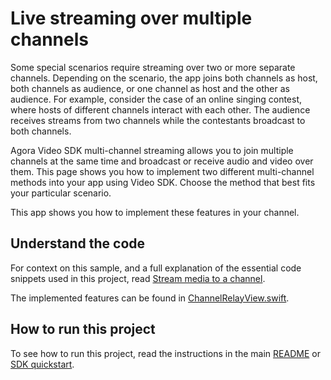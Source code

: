 # Live streaming over multiple channels

Some special scenarios require streaming over two or more separate channels. Depending on the scenario, the app joins both channels as host, both channels as audience, or one channel as host and the other as audience. For example, consider the case of an online singing contest, where hosts of different channels interact with each other. The audience receives streams from two channels while the contestants broadcast to both channels.

Agora Video SDK multi-channel streaming allows you to join multiple channels at the same time and broadcast or receive audio and video over them. This page shows you how to implement two different multi-channel methods into your app using Video SDK. Choose the method that best fits your particular scenario.

This app shows you how to implement these features in your channel.

## Understand the code

For context on this sample, and a full explanation of the essential code snippets used in this project, read [Stream media to a channel](https://docs.agora.io/en/interactive-live-streaming/develop/live-streaming-over-multiple-channels).

The implemented features can be found in [ChannelRelayView.swift](./ChannelRelayView.swift).

## How to run this project

To see how to run this project, read the instructions in the main [README](../README.md) or [SDK quickstart](https://docs.agora.io/en/interactive-live-streaming/get-started/get-started-sdk?platform=ios).
